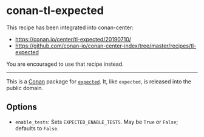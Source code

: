 # conan-tl-expected

This recipe has been integrated into conan-center: 

* https://conan.io/center/tl-expected/20190710/
* https://github.com/conan-io/conan-center-index/tree/master/recipes/tl-expected

You are encouraged to use that recipe instead.

---

This is a [Conan](https://conan.io) package for [`expected`](https://github.com/TartanLlama/expected).  It, like `expected`, is released into the public domain.

## Options

* `enable_tests`: Sets `EXPECTED_ENABLE_TESTS`.  May be `True` or `False`; defaults to `False`.
